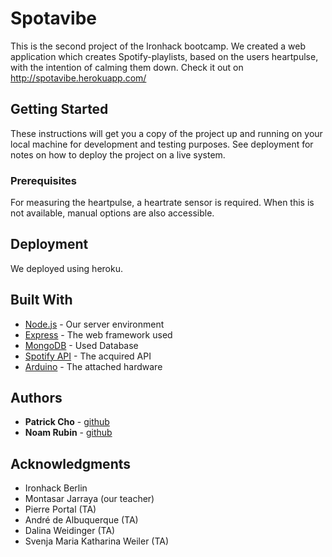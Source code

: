 # Spotavibe

This is the second project of the Ironhack bootcamp. We created a web application which creates Spotify-playlists, based on the users heartpulse, with the intention of calming them down. Check it out on http://spotavibe.herokuapp.com/

## Getting Started

These instructions will get you a copy of the project up and running on your local machine for development and testing purposes. See deployment for notes on how to deploy the project on a live system.

### Prerequisites

For measuring the heartpulse, a heartrate sensor is required. When this is not available, manual options are also accessible.

## Deployment

We deployed using heroku.

## Built With

- [Node.js](https://nodejs.org/en/) - Our server environment
- [Express](https://expressjs.com/) - The web framework used
- [MongoDB](https://www.mongodb.com/) - Used Database
- [Spotify API](https://developer.spotify.com/) - The acquired API
- [Arduino](https://www.arduino.cc/) - The attached hardware


## Authors

- **Patrick Cho** - [github](https://github.com/fluxpat)
- **Noam Rubin** - [github](https://github.com/noamrubin22)

## Acknowledgments

- Ironhack Berlin
- Montasar Jarraya (our teacher)
- Pierre Portal (TA)
- André de Albuquerque (TA)
- Dalina Weidinger (TA)
- Svenja Maria Katharina Weiler (TA)
